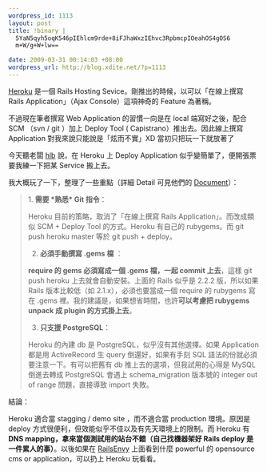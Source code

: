 ```yaml
--- 
wordpress_id: 1113
layout: post
title: !binary |
  5YaN5qyh5oqK546pIEhlcm9rde+8iFJhaWxzIEhvc3RpbmcpIOeahOS4gOS6
  m+W/g+W+lw==

date: 2009-03-31 00:14:03 +08:00
wordpress_url: http://blog.xdite.net/?p=1113
---
```

<a href="http://heroku.com">Heroku</a> 是一個 Rails Hosting Sevice。剛推出的時候，以可以「在線上撰寫 Rails Application」（Ajax Console）這項神奇的 Feature 為著稱。

不過現在筆者撰寫 Web Application 的習慣一向是在 local 端寫好之後，配合 SCM （svn / git ）加上 Deploy Tool ( Capistrano）推出去。因此線上撰寫 Application 對我來說只能說是「炫而不實」XD 當初只把玩一下就放著了

今天聽老闆 <a href="http://hlb.yichi.org/blog/">hlb</a> 說，在 Heroku 上 Deploy Application 似乎變簡單了，便開張票要我練一下把某 Service 搬上去。

我大概玩了一下，整理了一些重點（詳細 Detail 可見他們的 <a href="http://heroku.com/docs">Document</a>）：

<blockquote>1. <strong>需要 *熟悉* Git 指令</strong>：

Heroku 目前的策略，取消了「在線上撰寫 Rails Application」。而改成類似 SCM + Deploy Tool 的方式。Heroku 有自己的 rubygems。而 git push heroku master 等於 git push + deploy。

2. <strong>必須手動撰寫 .gems 檔</strong> ：

<strong>require 的 gems 必須寫成一個 .gems 檔，一起 commit 上去</strong>，這樣 git push heroku 上去就會自動安裝。上面的 Rails 似乎是 2.2.2 版，所以如果 Rails 版本比較低（如 2.1.x），必須也要當成一個 require 的 rubygems 寫在 .gems 裡。我的建議是，如果想省時間，也許<strong>可以考慮把 rubygems unpack 成 plugin 的方式掛上去</strong>。

3. <strong>只支援 PostgreSQL</strong>：

Heroku 的內建 db 是 PostgreSQL，似乎沒有其他選擇。如果 Application 都是用 ActiveRecord 生 query 倒還好，如果有手刻 SQL 語法的份就必須要注意一下。有可以把舊有 db 推上去的選項，但我試用的心得是 MySQL 倒進去轉成 PostgreSQL 會遇上 schema_migration 版本號的 integer out of range 問題，直接導致 import 失敗。</blockquote>

結論：

Heroku 適合當 stagging / demo site ，而不適合當 production 環境。原因是 deploy 方式很便利，但效能似乎不佳以及有先天環境上的限制。而 Heroku 有<strong> DNS mapping，拿來當個測試用的站台不錯（自己找機器架好 Rails deploy 是一件累人的事）</strong>。以後如果在 <a href="http://www.railsenvy.com/">RailsEnvy</a> 上面看到什麼 powerful 的 opensource cms or application，可以扔上 Heroku 玩看看。
